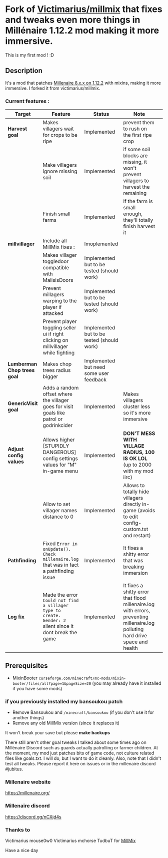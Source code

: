 
# Fork of [Victimarius/millmix](https://github.com/Victimarius/millmix) that fixes and tweaks even more things in Millénaire 1.12.2 mod making it more immersive.
This is my first mod ! :D

## Description
It's a mod that patches [Millenaire 8.x.x on 1.12.2](https://www.curseforge.com/minecraft/mc-mods/millenaire) with mixins, making it more immersive. I forked it from victimarius/millmix.

### Current features :
| Target                        | Feature                                                                                                  | Status                                     | Note                                                                                                                |   |
|-------------------------------|----------------------------------------------------------------------------------------------------------|--------------------------------------------|---------------------------------------------------------------------------------------------------------------------|---|
| **Harvest goal**              | Makes villagers wait for crops to be ripe                                                                | Implemented                                | prevent them to rush on the first ripe crop                                                                         |   |
|                               | Make villagers ignore missing soil                                                                       | Implemented                                | if some soil blocks are missing, it won't prevent villagers to harvest the remaining                                |   |
|                               | Finish small farms                                                                                       | Implemented                                | If the farm is small enough, they'll totally finish harvest it                                                      |   |
| **millvillager**              | Include all MillMix fixes :                                                                              | Imoplemented                               |                                                                                                                     |   |
|                               | Makes villager toggledoor compatible with MalisisDoors                                                   | Implemented but to be tested (should work) |                                                                                                                     |   |
|                               | Prevent millagers warping to the player if attacked                                                      | Implemented but to be tested (should work) |                                                                                                                     |   |
|                               | Prevent player toggling seller ui if right clicking on millvillager while fighting                       | Implemented but to be tested (should work) |                                                                                                                     |   |
| **Lumberman Chop trees goal** | Makes chop trees radius bigger                                                                           | Implemented but need some user feedback    |                                                                                                                     |   |
| **GenericVisit goal**         | Adds a random offset where the villager goes for visit goals like patrol or godrinkcider                 | Implemented                                | Makes villagers cluster less so it's more immersive                                                                 |   |
| **Adjust config values**      | Allows higher [STUPIDLY DANGEROUS] config settings values for "M" in-game menu                           | Implemented                                | **DON'T MESS WITH VILLAGE RADIUS, 100 IS OK LOL** (up to 2000 with my mod iirc)                                     |   |
|                               | Allow to set villager names distance to 0                                                                | Implemented                                | Allows to totally hide villagers directly in-game (avoids to edit config-custom.txt and restart)                    |   |
| **Pathfinding**               | Fixed `Error in onUpdate(). Check millenaire.log` that was in fact a pathfinding issue                   | Implemented                                | It fixes a shitty error that was breaking immersion                                                                 |   |
| **Log fix**                   | Made the error `Could not find a villager type to create. Gender: 2` silent since it dont break the game | Implemented                                | It fixes a shitty error that flood millenaire.log with errors, preventing millenaire.log polluting hard drive space and health |   |

## Prerequisites
- MixinBooter `curseforge.com/minecraft/mc-mods/mixin-booter/files/all?page=1&pageSize=20`  (you may already have it installed if you have some mods)
### if you previously installed my bansoukou patch
- Remove Bansoukou and `/minecraft/bansoukou`   (if you don't use it for another things)
- Remove any old MillMix version (since it replaces it)

It won't break your save but please **make backups**

There still aren't other goal tweaks I talked about some times ago on Millénaire Discord such as guards actually patrolling or farmer children. At the moment, my mod just patches bits of game code, not culture related files like goals.txt. I will do, but I want to do it cleanly.
Also, note that I didn't test all tweaks. Please report it here on issues or in the millenaire discord #jubitus.

### Millenaire website
https://millenaire.org/
### Millenaire discord 
https://discord.gg/nCXjd4s

### Thanks to
Victimarius
mouse0w0
Victimarius
mchorse
TudbuT
for [MillMix](https://github.com/Victimarius/millmix)


Have a nice day
